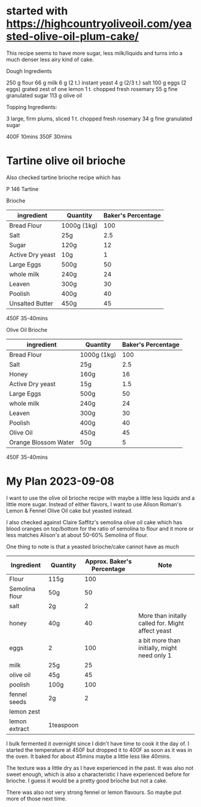 
# started with https://highcountryoliveoil.com/yeasted-olive-oil-plum-cake/

This recipe seems to have more sugar, less milk/liquids and turns into a much denser less airy kind of cake.

Dough Ingredients

250 g flour
66 g milk
6 g (2 t.) instant yeast
4 g (2/3 t.) salt
100 g eggs (2 eggs)
grated zest of one lemon
1 t. chopped fresh rosemary
55 g fine granulated sugar
113 g olive oil

Topping Ingredients:

3 large, firm plums, sliced
1 t. chopped fresh rosemary
34 g fine granulated sugar

400F 10mins
350F 30mins

# Tartine olive oil brioche

Also checked tartine brioche recipe which has 

P 146 Tartine

Brioche

|ingredient|Quantity|Baker's Percentage|
|---|---|---|
|Bread Flour|1000g (1kg)|100|
|Salt|25g|2.5|
|Sugar|120g|12|
|Active Dry yeast|10g|1|
|Large Eggs|500g|50|
|whole milk|240g|24|
|Leaven|300g|30|
|Poolish|400g|40|
|Unsalted Butter|450g|45|

450F 35-40mins

Olive Oil Brioche

|ingredient|Quantity|Baker's Percentage|
|---|---|---|
|Bread Flour|1000g (1kg)|100|
|Salt|25g|2.5|
|Honey|160g|16|
|Active Dry yeast|15g|1.5|
|Large Eggs|500g|50|
|whole milk|240g|24|
|Leaven|300g|30|
|Poolish|400g|40|
|Olive Oil|450g|45|
|Orange Blossom Water|50g|5|

450F 35-40mins

# My Plan 2023-09-08

I want to use the olive oil brioche recipe with maybe a little less liquids and a little more sugar. Instead of either flavors, I want to use Alison Roman's Lemon & Fennel Olive Oil cake but yeasted instead.

I also checked against Claire Saffitz's semolina olive oil cake which has blood oranges on top/bottom for the ratio of semolina to flour and it more or less matches Alison's at about 50-60% Semolina of flour.

One thing to note is that a yeasted brioche/cake cannot have as much 

|Ingredient|Quantity|Approx. Baker's Percentage|Note|
|---|---|---|---|
|Flour|115g|100|
|Semolina flour|50g|50|
|salt|2g|2|
|honey|40g|40|More than initally called for. Might affect yeast|
|eggs|2|100|a bit more than initially, might need only 1|
|milk|25g|25|
|olive oil|45g|45|
|poolish|100g|100|
|fennel seeds|2g|2|
|lemon zest|||
|lemon extract|1teaspoon||

I bulk fermented it overnight since I didn't have time to cook it the day of. I started the temperature at 450F but dropped it to 400F as soon as it was in the oven. It baked for about 45mins maybe a little less like 40mins. 

The texture was a little dry as I have experienced in the past. It was also not sweet enough, which is also a characteristic I have experienced before for brioche. I guess it would be a pretty good brioche but not a cake.

There was also not very strong fennel or lemon flavours. So maybe put more of those next time.
